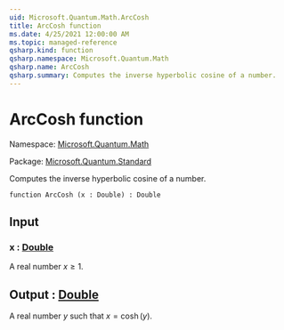 ```yaml
---
uid: Microsoft.Quantum.Math.ArcCosh
title: ArcCosh function
ms.date: 4/25/2021 12:00:00 AM
ms.topic: managed-reference
qsharp.kind: function
qsharp.namespace: Microsoft.Quantum.Math
qsharp.name: ArcCosh
qsharp.summary: Computes the inverse hyperbolic cosine of a number.
---
```


# ArcCosh function

Namespace: [Microsoft.Quantum.Math](xref:Microsoft.Quantum.Math)

Package: [Microsoft.Quantum.Standard](https://nuget.org/packages/Microsoft.Quantum.Standard)


Computes the inverse hyperbolic cosine of a number.

```qsharp
function ArcCosh (x : Double) : Double
```


## Input

### x : [Double](xref:microsoft.quantum.qsharp.valueliterals#double-literals)

A real number $x\geq 1$.



## Output : [Double](xref:microsoft.quantum.qsharp.valueliterals#double-literals)

A real number $y$ such that $x = \cosh(y)$.